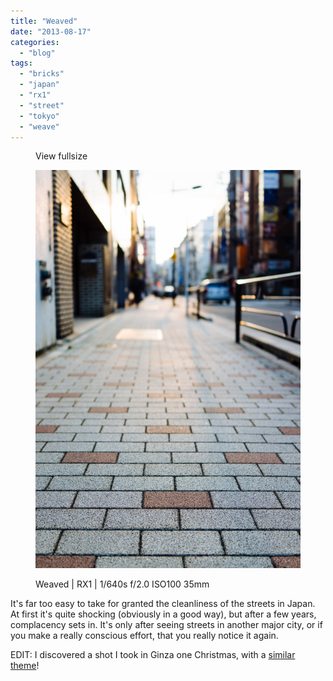 ```yaml
---
title: "Weaved"
date: "2013-08-17"
categories: 
  - "blog"
tags: 
  - "bricks"
  - "japan"
  - "rx1"
  - "street"
  - "tokyo"
  - "weave"
---
```


<figure>

View fullsize

![Weaved | RX1 |&nbsp;1/640s f/2.0 ISO100 35mm](/assets/images/26ac4-20130814-_dsc0436.jpg)

<figcaption>



Weaved | RX1 | 1/640s f/2.0 ISO100 35mm





</figcaption>



</figure>

It's far too easy to take for granted the cleanliness of the streets in Japan.  At first it's quite shocking (obviously in a good way), but after a few years, complacency sets in. It's only after seeing streets in another major city, or if you make a really conscious effort, that you really notice it again.

EDIT: I discovered a shot I took in Ginza one Christmas, with a [similar theme](http://www.martinirwinphotography.com/myblog/2013/02/23/brickweave/)!
